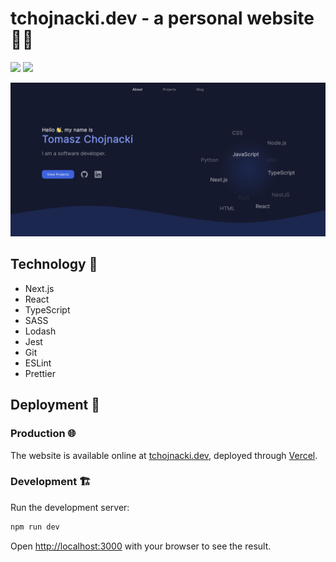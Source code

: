 # tchojnacki.dev - a personal website 🧑‍💻
![](https://img.shields.io/github/checks-status/tchojnacki/tchojnacki-dev/main)
![](https://img.shields.io/github/issues-pr-closed/tchojnacki/tchojnacki-dev)

![The landing page of the website.](./docs/landing.png)

## Technology 🔧
- Next.js
- React
- TypeScript
- SASS
- Lodash
- Jest
- Git
- ESLint
- Prettier

## Deployment 🚀
### Production 🌐
The website is available online at [tchojnacki.dev](https://tchojnacki.dev/), deployed through [Vercel](https://vercel.com/home).

### Development 🏗
Run the development server:
```bash
npm run dev
```
Open [http://localhost:3000](http://localhost:3000) with your browser to see the result.
